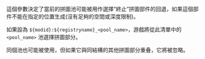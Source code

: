 這個參數決定了當前的拼圖池可能被用作選擇“終止”拼圖部件的回退，如果這個部件不能在指定的位置生成(沒有足夠的空間或深度限制)。

如果設為 `${modid}:${registryname}_<pool_name>`，游戲將從此清單中的  `<pool_name>` 池選擇拼圖部分。

同個池也可能被使用，但如果它與同結構的其他拼圖部分重叠，它將被忽略。
